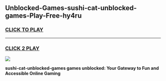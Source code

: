 
## Unblocked-Games-sushi-cat-unblocked-games-Play-Free-hy4ru
<h3>
<a href="https://premium76.site?title=sushi-cat-unblocked-games&ref=21A">CLICK TO PLAY</a></h3>
<hr>

<h3>
<a href="https://premium76.site?title=sushi-cat-unblocked-games&ref=21A">CLICK 2 PLAY</a>
  
</h3>

<a href="https://premium76.site?title=sushi-cat-unblocked-games&ref=21A"><img src="https://clearcache.store/games.png"></a>


**sushi-cat-unblocked-games games unblocked: Your Gateway to Fun and Accessible Online Gaming**
